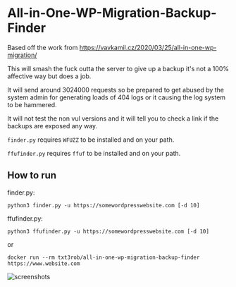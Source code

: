 # All-in-One-WP-Migration-Backup-Finder


Based off the work from https://vavkamil.cz/2020/03/25/all-in-one-wp-migration/

This will smash the fuck outta the server to give up a backup it's not a 100% affective way but does a job.

It will send around 3024000 requests so be prepared to get abused by the system admin for generating loads of 404 logs or it causing the log system to be hammered.

It will not test the non vul versions and it will tell you to check a link if the backups are exposed any way.


`finder.py` requires `WFUZZ` to be installed and on your path.

`ffufinder.py` requires `ffuf` to be installed and on your path.

How to run
---

finder.py:
```
python3 finder.py -u https://somewordpresswebsite.com [-d 10]
```
ffufinder.py:
```
python3 ffufinder.py -u https://somewordpresswebsite.com [-d 10]
```

or

```
docker run --rm txt3rob/all-in-one-wp-migration-backup-finder https://www.website.com
```
![screenshots](https://github.com/random-robbie/All-in-One-WP-Migration-Backup-Finder/raw/master/finder.png)
